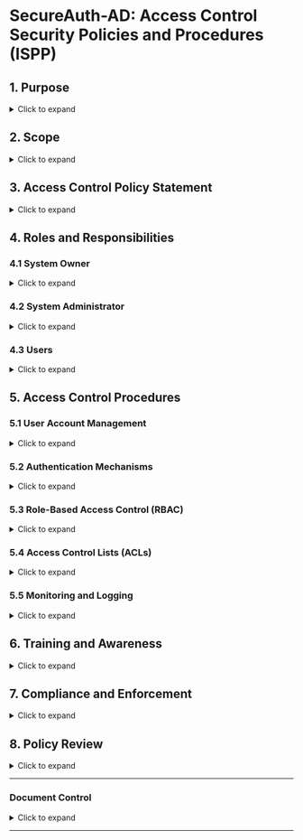 # **SecureAuth-AD: Access Control Security Policies and Procedures (ISPP)**

## **1. Purpose**

<details>
<summary>Click to expand</summary>

The purpose of this Access Control Security Policy is to establish a framework for granting, managing, and monitoring access to the SecureAuth-AD information system. This policy ensures that access is authorized based on the principle of least privilege and is appropriate for the sensitivity and criticality of the information being accessed.

</details>

## **2. Scope**

<details>
<summary>Click to expand</summary>

This policy applies to all personnel, including employees, contractors, and third-party users who access the SecureAuth-AD system. It encompasses all components of the system, including hardware, software, and network resources.

</details>

## **3. Access Control Policy Statement**

<details>
<summary>Click to expand</summary>

Access to the SecureAuth-AD system shall be controlled and managed to protect the confidentiality, integrity, and availability of the information processed, stored, and transmitted by the system. Access will be granted based on job responsibilities and the need to know.

</details>

## **4. Roles and Responsibilities**

### **4.1 System Owner**
<details>
<summary>Click to expand</summary>

- Define access control requirements based on organizational policies and regulatory requirements.
- Review and approve access requests and access control settings.

</details>

### **4.2 System Administrator**
<details>
<summary>Click to expand</summary>

- Implement and manage access control mechanisms.
- Maintain user accounts and ensure timely removal of access for terminated or transferred personnel.
- Monitor access logs and report any unauthorized access attempts.

</details>

### **4.3 Users**
<details>
<summary>Click to expand</summary>

- Request access based on job responsibilities.
- Protect access credentials and report any suspected security incidents or policy violations.

</details>

## **5. Access Control Procedures**

### **5.1 User Account Management**
<details>
<summary>Click to expand</summary>

- All users must have a unique user ID and password to access the SecureAuth-AD system.
- User accounts will be created based on approved access requests.
- User access will be reviewed semi-annually to ensure appropriateness.

</details>

### **5.2 Authentication Mechanisms**
<details>
<summary>Click to expand</summary>

- Users must authenticate their identity using multi-factor authentication (MFA) when accessing the SecureAuth-AD system.
- Passwords must meet complexity requirements and be changed every 90 days.

</details>

### **5.3 Role-Based Access Control (RBAC)**
<details>
<summary>Click to expand</summary>

- Access permissions will be assigned based on user roles within the organization.
- Each role will have predefined access levels to ensure users have the minimum access necessary to perform their job functions.

</details>

### **5.4 Access Control Lists (ACLs)**
<details>
<summary>Click to expand</summary>

- Access Control Lists will be implemented to specify which users or groups have access to specific resources within the SecureAuth-AD system.
- ACLs will be reviewed and updated annually.

</details>

### **5.5 Monitoring and Logging**
<details>
<summary>Click to expand</summary>

- All access to the SecureAuth-AD system will be logged.
- Security logs will be monitored regularly for unauthorized access attempts and anomalies.

</details>

## **6. Training and Awareness**

<details>
<summary>Click to expand</summary>

All users will receive training on access control policies and procedures, including password management and reporting procedures for suspected security incidents.

</details>

## **7. Compliance and Enforcement**

<details>
<summary>Click to expand</summary>

Failure to comply with this Access Control Security Policy may result in disciplinary action, up to and including termination of employment or contract. Compliance will be monitored through audits and assessments.

</details>

## **8. Policy Review**

<details>
<summary>Click to expand</summary>

This policy will be reviewed annually or as needed to ensure its effectiveness and relevance to the SecureAuth-AD system's operational environment.

</details>

---

### **Document Control**

<details>
<summary>Click to expand</summary>

- **Version:** 1.0
- **Date:** [10/08/2024]
- **Prepared by:** [AC]

</details>

--- 
